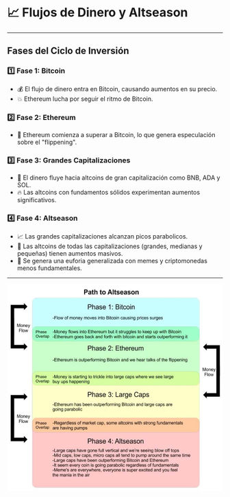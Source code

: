 # 📈  Flujos de Dinero y Altseason

---

##  Fases del Ciclo de Inversión

### 1️⃣ **Fase 1: Bitcoin**
- 💰 El flujo de dinero entra en Bitcoin, causando aumentos en su precio.
- 💥 Ethereum lucha por seguir el ritmo de Bitcoin.

### 2️⃣ **Fase 2: Ethereum**
- 🚀 Ethereum comienza a superar a Bitcoin, lo que genera especulación sobre el "flippening".

### 3️⃣ **Fase 3: Grandes Capitalizaciones**
- 💸 El dinero fluye hacia altcoins de gran capitalización como BNB, ADA y SOL.
- 🔥 Las altcoins con fundamentos sólidos experimentan aumentos significativos.

### 4️⃣ **Fase 4: Altseason**
- 📈 Las grandes capitalizaciones alcanzan picos parabolicos.
- 🤑 Las altcoins de todas las capitalizaciones (grandes, medianas y pequeñas) tienen aumentos masivos.
- 💬 Se genera una euforia generalizada con memes y criptomonedas menos fundamentales.

---
  
<img src="./img/ciclos/1.jpg" alt="ciclos">
